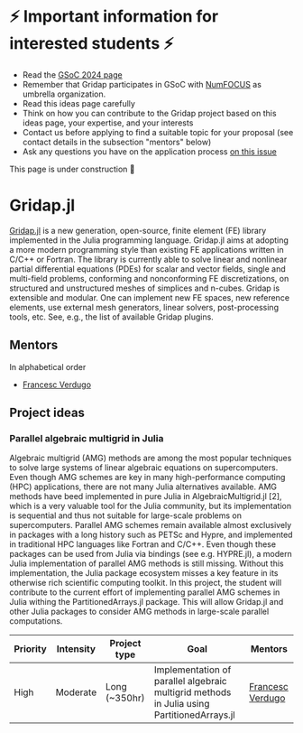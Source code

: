 # ⚡ Important information for interested students  ⚡
- Read the [GSoC 2024 page](https://summerofcode.withgoogle.com/)
- Remember that Gridap participates in GSoC with [NumFOCUS](https://numfocus.org/) as umbrella organization.
- Read this ideas page carefully
- Think on how you can contribute to the Gridap project based on this ideas page, your expertise, and your interests
- Contact us before applying to find a suitable topic for your proposal (see contact details in the subsection "mentors" below)
- Ask any questions you have on the application process [on this issue](https://github.com/gridap/GSoC/issues/13)

This page is under construction 🔨

# Gridap.jl

[Gridap.jl](https://github.com/gridap/Gridap.jl) is a new generation, open-source, finite element (FE) library implemented in the Julia programming language. Gridap.jl aims at adopting a more modern programming style than existing FE applications written in C/C++ or Fortran.  The library is currently able to solve linear and nonlinear partial differential equations (PDEs) for scalar and vector fields, single and multi-field problems, conforming and nonconforming FE discretizations, on structured and unstructured meshes of simplices and n-cubes. Gridap is extensible and modular. One can implement new FE spaces, new reference elements, use external mesh generators, linear solvers, post-processing tools, etc. See, e.g., the list of available Gridap plugins.


## Mentors

In alphabetical order
- [Francesc Verdugo](https://github.com/fverdugo)

## Project ideas

### Parallel algebraic multigrid in Julia

Algebraic multigrid (AMG) methods are among the most popular techniques to solve large systems of linear algebraic equations on supercomputers. Even though AMG schemes are key in many high-performance computing (HPC) applications, there are not many Julia alternatives available. AMG methods have beed implemented in pure Julia in AlgebraicMultigrid.jl [2], which is a very valuable tool for the Julia community, but its implementation is sequential and thus not suitable for large-scale problems on supercomputers. Parallel AMG schemes remain available almost exclusively in packages with a long history such as PETSc and Hypre, and implemented in traditional HPC languages like Fortran and C/C++. Even though these packages can be used from Julia via bindings (see e.g. HYPRE.jl), a modern Julia implementation of parallel AMG methods is still missing. Without this implementation, the Julia package ecosystem misses a key feature in its otherwise rich scientific computing toolkit. In this project, the student will contribute to the current effort of implementing parallel AMG schemes in Julia withing the PartitionedArrays.jl package. This will allow Gridap.jl and other Julia packages to consider AMG methods in large-scale parallel computations. 

| **Priority** | **Intensity** | **Project type** | **Goal**  | **Mentors** |
| ------------ | ------------- | ---------------- | --------- | ----------- |
|  High  | Moderate | Long (~350hr) | Implementation of parallel algebraic multigrid methods in Julia using PartitionedArrays.jl | [Francesc Verdugo](https://github.com/fverdugo) |

